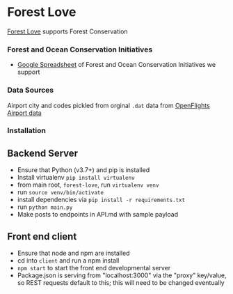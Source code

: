 # Forest Love

[Forest Love](http://www.forestlove.org/) supports Forest Conservation

### Forest and Ocean Conservation Initiatives

- [Google Spreadsheet](https://docs.google.com/spreadsheets/d/1dL76TT10nuzUwiT3-OjzagR74NjHBR-TybOrmb6j6Vw/edit?usp=sharing) of Forest and Ocean Conservation Initiatives we support

### Data Sources

Airport city and codes pickled from orginal `.dat` data from [OpenFlights Airport data](https://openflights.org/data.html)

### Installation

## Backend Server
- Ensure that Python (v3.7+) and pip is installed 
- Install virtualenv `pip install virtualenv`
- from main root, `forest-love`, run `virtualenv venv`
- run `source venv/bin/activate`
- install dependencies via `pip install -r requirements.txt`
- run `python main.py`
- Make posts to endpoints in API.md with sample payload

## Front end client
- Ensure that node and npm are installed
- cd into `client` and run a npm install
- `npm start` to start the front end developmental server
- Package.json is serving from "localhost:3000" via the "proxy" key/value, so REST requests default to this; this will need to be changed eventually
